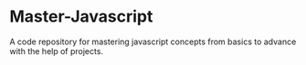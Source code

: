 # Master-Javascript
A code repository for mastering javascript concepts from basics to advance with the help of projects.  

